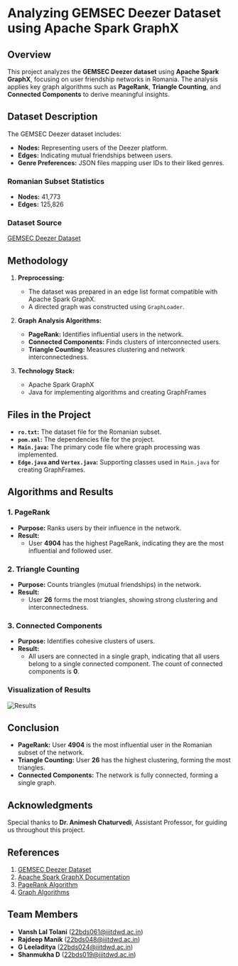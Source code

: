 # Analyzing GEMSEC Deezer Dataset using Apache Spark GraphX

## Overview
This project analyzes the **GEMSEC Deezer dataset** using **Apache Spark GraphX**, focusing on user friendship networks in Romania. The analysis applies key graph algorithms such as **PageRank**, **Triangle Counting**, and **Connected Components** to derive meaningful insights.

## Dataset Description
The GEMSEC Deezer dataset includes:
- **Nodes:** Representing users of the Deezer platform.
- **Edges:** Indicating mutual friendships between users.
- **Genre Preferences:** JSON files mapping user IDs to their liked genres.

### Romanian Subset Statistics
- **Nodes:** 41,773
- **Edges:** 125,826

### Dataset Source
[GEMSEC Deezer Dataset](https://snap.stanford.edu/data/gemsec-Deezer.html)

## Methodology
1. **Preprocessing:**
   - The dataset was prepared in an edge list format compatible with Apache Spark GraphX.
   - A directed graph was constructed using `GraphLoader`.

2. **Graph Analysis Algorithms:**
   - **PageRank:** Identifies influential users in the network.
   - **Connected Components:** Finds clusters of interconnected users.
   - **Triangle Counting:** Measures clustering and network interconnectedness.

3. **Technology Stack:**
   - Apache Spark GraphX
   - Java for implementing algorithms and creating GraphFrames

## Files in the Project
- **`ro.txt`:** The dataset file for the Romanian subset.
- **`pom.xml`:** The dependencies file for the project.
- **`Main.java`:** The primary code file where graph processing was implemented.
- **`Edge.java` and `Vertex.java`:** Supporting classes used in `Main.java` for creating GraphFrames.

## Algorithms and Results
### 1. PageRank
- **Purpose:** Ranks users by their influence in the network.
- **Result:** 
  - User **4904** has the highest PageRank, indicating they are the most influential and followed user.

### 2. Triangle Counting
- **Purpose:** Counts triangles (mutual friendships) in the network.
- **Result:**
  - User **26** forms the most triangles, showing strong clustering and interconnectedness.

### 3. Connected Components
- **Purpose:** Identifies cohesive clusters of users.
- **Result:**
  - All users are connected in a single graph, indicating that all users belong to a single connected component. The count of connected components is **0**.

### Visualization of Results
![Results](./image.png)

## Conclusion
- **PageRank:** User **4904** is the most influential user in the Romanian subset of the network.
- **Triangle Counting:** User **26** has the highest clustering, forming the most triangles.
- **Connected Components:** The network is fully connected, forming a single graph.

## Acknowledgments
Special thanks to **Dr. Animesh Chaturvedi**, Assistant Professor, for guiding us throughout this project.

## References
1. [GEMSEC Deezer Dataset](https://snap.stanford.edu/data/gemsec-Deezer.html)
2. [Apache Spark GraphX Documentation](https://spark.apache.org/docs/latest/graphx-programming-guide.html)
3. [PageRank Algorithm](https://en.wikipedia.org/wiki/PageRank)
4. [Graph Algorithms](https://en.wikipedia.org/wiki/Graph_(abstract_data_type))

## Team Members
- **Vansh Lal Tolani** (22bds061@iiitdwd.ac.in)
- **Rajdeep Manik** (22bds048@iiitdwd.ac.in)
- **G Leeladitya** (22bds024@iiitdwd.ac.in)
- **Shanmukha D** (22bds019@iiitdwd.ac.in)
